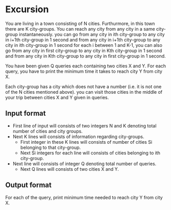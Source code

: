 # Excursion

You are living in a town consisting of N cities. Furthurmore, in this town there are K city-groups. You can reach any city from any city in a same city-group instantaneously. you can go from any city in ith city-group to any city in i+1th city-group in 1 second and from any city in i+1th city-group to any city in ith city-group in 1 second for each i between 1 and K-1, you can also go from any city in first city-group to any city in Kth city-group in 1 second and from any city in Kth city-group to any city in first city-group in 1 second.

You have been given Q queries each containing two cities X and Y. For each query, you have to print the minimum time it takes to reach city Y from city X.

Each city-group has a city which does not have a number (i.e. it is not one of the N cities mentioned above). you can visit those cities in the middle of your trip between cities X and Y given in queries.

## Input format

- First line of input will consists of two integers N and K denoting total number of cities and city groups.
- Next K lines will consists of information regarding city-groups.
  - First integer in these K lines will consists of number of cities Si belonging to that city-group.
  - Next Si integers for each line will consists of cities belonging to ith city-group.
- Next line will consists of integer Q denoting total number of queries.
  - Next Q lines will consists of two cities X and Y.

## Output format

For each of the query, print minimum time needed to reach city Y from city X.
